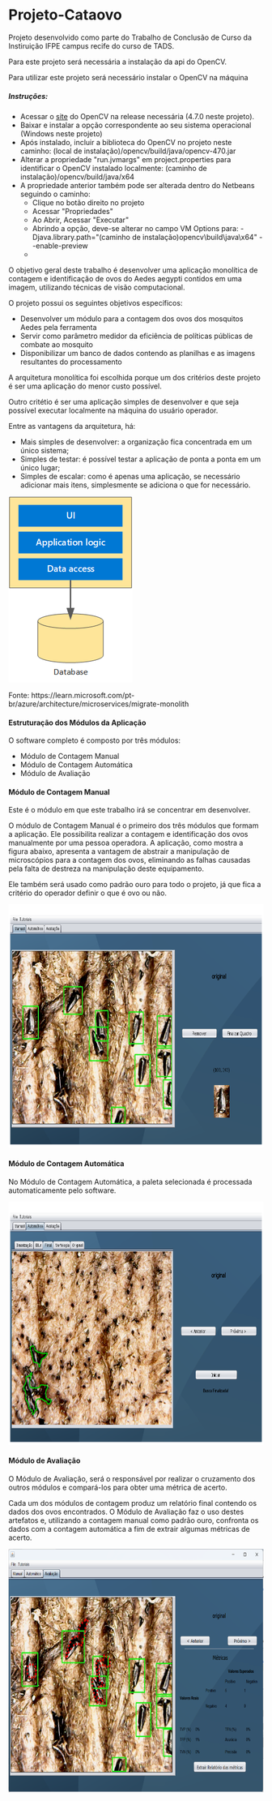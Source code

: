 # Projeto-Cataovo

<p>Projeto desenvolvido como parte do Trabalho de Conclusão de Curso da Instiruição IFPE campus recife do curso de TADS.</p>

<p>Para este projeto será necessária a instalação da api do OpenCV.</p>
<p>Para utilizar este projeto será necessário instalar o OpenCV na máquina</p>
<h5>Instruções:</h5>
<ul>
<li>Acessar o <a href="https://opencv.org/releases/">site</a> do OpenCV na release necessária (4.7.0 neste projeto).</li>
<li>Baixar e instalar a opção correspondente ao seu sistema operacional (Windows neste projeto)</li>
<li>Após instalado, incluir a biblioteca do OpenCV no projeto neste caminho: (local de instalação)/opencv/build/java/opencv-470.jar</li>
<li>Alterar a propriedade "run.jvmargs" em project.properties para identificar o OpenCV instalado localmente: (caminho de instalação)/opencv/build/java/x64 </li>
<li>A propriedade anterior também pode ser alterada dentro do Netbeans seguindo o caminho: 
    <ul>
        <li>Clique no botão direito no projeto</li>
        <li>Acessar "Propriedades"</li>
        <li>Ao Abrir, Acessar "Executar"</li>
        <li>Abrindo a opção, deve-se alterar no campo VM Options para: -Djava.library.path="(caminho de instalação)opencv\build\java\x64" --enable-preview</li>
        <li></li>
    </ul>
</li>
</ul>

<p>O objetivo geral deste trabalho é desenvolver uma aplicação monolítica de contagem e identificação de ovos do Aedes aegypti contidos em uma imagem, utilizando técnicas
de visão computacional.</p>

<p>O projeto possui os seguintes objetivos específicos:</p>
<ul>
<li>Desenvolver um módulo para a contagem dos ovos dos mosquitos Aedes pela ferramenta</li>
<li>Servir como parâmetro medidor da eficiência de políticas públicas de combate ao mosquito</li>
<li>Disponibilizar um banco de dados contendo as planilhas e as imagens resultantes do processamento</li>
</ul>

<p>A arquitetura monolítica foi escolhida porque um dos critérios deste projeto é ser uma aplicação do menor custo possível.</p>
<p>Outro critétio é ser uma aplicação simples de desenvolver e que seja possível executar localmente na máquina do usuário operador.</p>
<p>Entre as vantagens da arquitetura, há:
<ul>
<li>Mais simples de desenvolver: a organização fica concentrada em um único sistema;</li>
<li>Simples de testar: é possível testar a aplicação de ponta a ponta em um único lugar;</li>
<li>Simples de escalar: como é apenas uma aplicação, se necessário adicionar mais itens, simplesmente se adiciona o que for necessário.</li>
</ul>
</p>

<img src="/images/arquitetura_aplicacao_monolitica.png" alt="Imagem da arquitetura monolítica adotada no projeto" style="width:245px;height:367px"/>
<p>Fonte: https://learn.microsoft.com/pt-br/azure/architecture/microservices/migrate-monolith</p>

<h4>Estruturação dos Módulos da Aplicação</h4>
<p>O software completo é composto por três módulos:</p>
<ul>
<li>Módulo de Contagem Manual</li>
<li>Módulo de Contagem Automática</li>
<li>Módulo de Avaliação</li>
</ul>

<div>
<h4>Módulo de Contagem Manual</h4>
<section>
<p>Este é o módulo em que este trabalho irá se concentrar em desenvolver.</p>
<p>O módulo de Contagem Manual é o primeiro dos três módulos que formam a aplicação. Ele possibilita realizar a contagem e identificação dos ovos manualmente por uma pessoa operadora. A aplicação, como mostra a figura abaixo, apresenta a vantagem de abstrair a manipulação de microscópios para a contagem dos ovos, eliminando as falhas causadas pela falta de destreza na manipulação deste equipamento.</p>
<p>Ele também será usado como padrão ouro para todo o projeto, já que fica a critério do operador definir o que é ovo ou não.</p>
</section>
<img src="/images/mod_manual_2.png" alt="Imagem do Módulo de Contagem Manual" style="width:800px;height:480px"/>
</div>

<div>
<h4>Módulo de Contagem Automática</h4>
<section>
<p>No Módulo de Contagem Automática, a paleta selecionada é processada automaticamente pelo software.</p>
</section>
<img src="/images/mod_auto_2.png" alt="Imagem do Módulo de Contagem Automática" style="width:800px;height:480px"/>
</div>

<div>
<h4>Módulo de Avaliação</h4>
<section>
<p>O Módulo de Avaliação, será o responsável por realizar o cruzamento dos outros módulos e compará-los para obter uma métrica de acerto.</p>
<p>Cada um dos módulos de contagem produz um relatório final contendo os dados dos ovos encontrados. O Módulo de Avaliação faz o uso destes artefatos e, 
utilizando a contagem manual como padrão ouro, confronta os dados com a contagem automática a fim de extrair algumas métricas de acerto.</p>
</section>
<img src="/images/mod_result_2.png" alt="Imagem do Módulo de Avaliação" style="width:800px;height:480px"/>
</div>